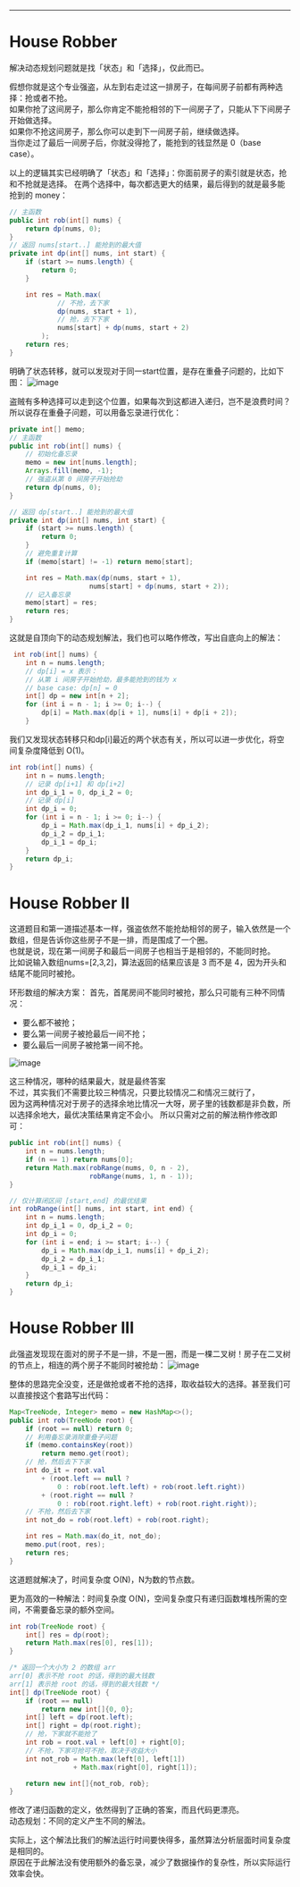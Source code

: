 ---
# House Robber

解决动态规划问题就是找「状态」和「选择」，仅此而已。

假想你就是这个专业强盗，从左到右走过这一排房子，在每间房子前都有两种选择：抢或者不抢。</br>
如果你抢了这间房子，那么你肯定不能抢相邻的下一间房子了，只能从下下间房子开始做选择。</br>
如果你不抢这间房子，那么你可以走到下一间房子前，继续做选择。</br>
当你走过了最后一间房子后，你就没得抢了，能抢到的钱显然是 0（base case）。

以上的逻辑其实已经明确了「状态」和「选择」：你面前房子的索引就是状态，抢和不抢就是选择。
在两个选择中，每次都选更大的结果，最后得到的就是最多能抢到的 money：
```java
// 主函数
public int rob(int[] nums) {
    return dp(nums, 0);
}
// 返回 nums[start..] 能抢到的最大值
private int dp(int[] nums, int start) {
    if (start >= nums.length) {
        return 0;
    }

    int res = Math.max(
            // 不抢，去下家
            dp(nums, start + 1), 
            // 抢，去下下家
            nums[start] + dp(nums, start + 2)
        );
    return res;
}
```
明确了状态转移，就可以发现对于同一start位置，是存在重叠子问题的，比如下图：
![image](https://user-images.githubusercontent.com/41592973/203924679-7b12c4b2-b666-4fd8-8160-c5f258521cea.png)

盗贼有多种选择可以走到这个位置，如果每次到这都进入递归，岂不是浪费时间？所以说存在重叠子问题，可以用备忘录进行优化：

```java
private int[] memo;
// 主函数
public int rob(int[] nums) {
    // 初始化备忘录
    memo = new int[nums.length];
    Arrays.fill(memo, -1);
    // 强盗从第 0 间房子开始抢劫
    return dp(nums, 0);
}

// 返回 dp[start..] 能抢到的最大值
private int dp(int[] nums, int start) {
    if (start >= nums.length) {
        return 0;
    }
    // 避免重复计算
    if (memo[start] != -1) return memo[start];

    int res = Math.max(dp(nums, start + 1), 
                    nums[start] + dp(nums, start + 2));
    // 记入备忘录
    memo[start] = res;
    return res;
}
```

这就是自顶向下的动态规划解法，我们也可以略作修改，写出自底向上的解法：
```java
 int rob(int[] nums) {
    int n = nums.length;
    // dp[i] = x 表示：
    // 从第 i 间房子开始抢劫，最多能抢到的钱为 x
    // base case: dp[n] = 0
    int[] dp = new int[n + 2];
    for (int i = n - 1; i >= 0; i--) {
        dp[i] = Math.max(dp[i + 1], nums[i] + dp[i + 2]);
    }
```

我们又发现状态转移只和dp[i]最近的两个状态有关，所以可以进一步优化，将空间复杂度降低到 O(1)。
```java
int rob(int[] nums) {
    int n = nums.length;
    // 记录 dp[i+1] 和 dp[i+2]
    int dp_i_1 = 0, dp_i_2 = 0;
    // 记录 dp[i]
    int dp_i = 0; 
    for (int i = n - 1; i >= 0; i--) {
        dp_i = Math.max(dp_i_1, nums[i] + dp_i_2);
        dp_i_2 = dp_i_1;
        dp_i_1 = dp_i;
    }
    return dp_i;
}
```




# House Robber II

这道题目和第一道描述基本一样，强盗依然不能抢劫相邻的房子，输入依然是一个数组，但是告诉你这些房子不是一排，而是围成了一个圈。</br>
也就是说，现在第一间房子和最后一间房子也相当于是相邻的，不能同时抢。</br>
比如说输入数组nums=[2,3,2]，算法返回的结果应该是 3 而不是 4，因为开头和结尾不能同时被抢。</br>

环形数组的解决方案：
首先，首尾房间不能同时被抢，那么只可能有三种不同情况：</br>
- 要么都不被抢；</br>
- 要么第一间房子被抢最后一间不抢；</br>
- 要么最后一间房子被抢第一间不抢。</br>

![image](https://user-images.githubusercontent.com/41592973/203925605-d34e741b-51cc-472e-b1d1-8b7b2cb36f5e.png)

这三种情况，哪种的结果最大，就是最终答案</br>
不过，其实我们不需要比较三种情况，只要比较情况二和情况三就行了，</br>
因为这两种情况对于房子的选择余地比情况一大呀，房子里的钱数都是非负数，所以选择余地大，最优决策结果肯定不会小。
所以只需对之前的解法稍作修改即可：
```java
public int rob(int[] nums) {
    int n = nums.length;
    if (n == 1) return nums[0];
    return Math.max(robRange(nums, 0, n - 2), 
                    robRange(nums, 1, n - 1));
}

// 仅计算闭区间 [start,end] 的最优结果
int robRange(int[] nums, int start, int end) {
    int n = nums.length;
    int dp_i_1 = 0, dp_i_2 = 0;
    int dp_i = 0;
    for (int i = end; i >= start; i--) {
        dp_i = Math.max(dp_i_1, nums[i] + dp_i_2);
        dp_i_2 = dp_i_1;
        dp_i_1 = dp_i;
    }
    return dp_i;
}
```

# House Robber III
此强盗发现现在面对的房子不是一排，不是一圈，而是一棵二叉树！房子在二叉树的节点上，相连的两个房子不能同时被抢劫：
![image](https://user-images.githubusercontent.com/41592973/203926800-20038699-0ffd-41f2-aa55-64c74f6a013c.png)


整体的思路完全没变，还是做抢或者不抢的选择，取收益较大的选择。甚至我们可以直接按这个套路写出代码：
```java
Map<TreeNode, Integer> memo = new HashMap<>();
public int rob(TreeNode root) {
    if (root == null) return 0;
    // 利用备忘录消除重叠子问题
    if (memo.containsKey(root)) 
        return memo.get(root);
    // 抢，然后去下下家
    int do_it = root.val
        + (root.left == null ? 
            0 : rob(root.left.left) + rob(root.left.right))
        + (root.right == null ? 
            0 : rob(root.right.left) + rob(root.right.right));
    // 不抢，然后去下家
    int not_do = rob(root.left) + rob(root.right);

    int res = Math.max(do_it, not_do);
    memo.put(root, res);
    return res;
}
```
这道题就解决了，时间复杂度 O(N)，N为数的节点数。

更为高效的一种解法：时间复杂度 O(N)，空间复杂度只有递归函数堆栈所需的空间，不需要备忘录的额外空间。
```java
int rob(TreeNode root) {
    int[] res = dp(root);
    return Math.max(res[0], res[1]);
}

/* 返回一个大小为 2 的数组 arr
arr[0] 表示不抢 root 的话，得到的最大钱数
arr[1] 表示抢 root 的话，得到的最大钱数 */
int[] dp(TreeNode root) {
    if (root == null)
        return new int[]{0, 0};
    int[] left = dp(root.left);
    int[] right = dp(root.right);
    // 抢，下家就不能抢了
    int rob = root.val + left[0] + right[0];
    // 不抢，下家可抢可不抢，取决于收益大小
    int not_rob = Math.max(left[0], left[1])
                + Math.max(right[0], right[1]);

    return new int[]{not_rob, rob};
}
```
修改了递归函数的定义，依然得到了正确的答案，而且代码更漂亮。</br>
动态规划：不同的定义产生不同的解法。

实际上，这个解法比我们的解法运行时间要快得多，虽然算法分析层面时间复杂度是相同的。</br>
原因在于此解法没有使用额外的备忘录，减少了数据操作的复杂性，所以实际运行效率会快。











